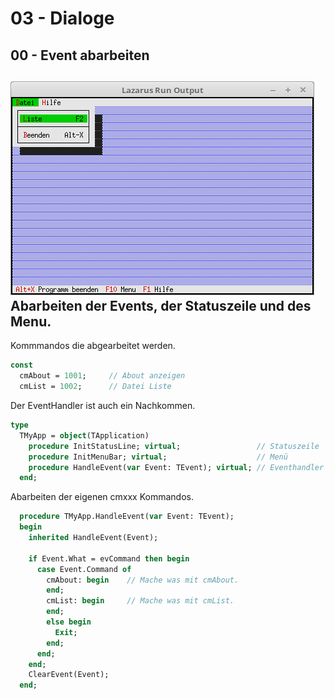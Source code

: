 # 03 - Dialoge
## 00 - Event abarbeiten

![image.png](image.png)
Abarbeiten der Events, der Statuszeile und des Menu.
---
Kommmandos die abgearbeitet werden.

```pascal
const
  cmAbout = 1001;     // About anzeigen
  cmList = 1002;      // Datei Liste
```

Der EventHandler ist auch ein Nachkommen.

```pascal
type
  TMyApp = object(TApplication)
    procedure InitStatusLine; virtual;                 // Statuszeile
    procedure InitMenuBar; virtual;                    // Menü
    procedure HandleEvent(var Event: TEvent); virtual; // Eventhandler
  end;
```

Abarbeiten der eigenen cmxxx Kommandos.

```pascal
  procedure TMyApp.HandleEvent(var Event: TEvent);
  begin
    inherited HandleEvent(Event);

    if Event.What = evCommand then begin
      case Event.Command of
        cmAbout: begin    // Mache was mit cmAbout.
        end;
        cmList: begin     // Mache was mit cmList.
        end;
        else begin
          Exit;
        end;
      end;
    end;
    ClearEvent(Event);
  end;
```


